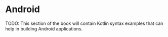 # Android

TODO: This section of the book will contain Kotlin syntax examples that can help in building Android applications.

